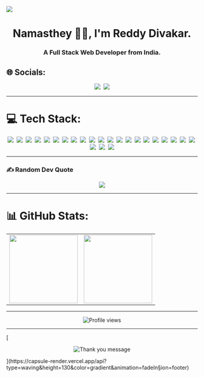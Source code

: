 ![](https://capsule-render.vercel.app/api?type=waving&height=130&width=auto&color=gradient)

<h1 align="center">Namasthey 🙏🏻, I'm Reddy Divakar.</h1>
<h3 align="center">A Full Stack Web Developer from India.</h3>


## 🌐 Socials:
<p align="center">
  <a href="https://linkedin.com/in/reddy-divakar-56ba20259"><img src="https://img.shields.io/badge/LinkedIn-%230077B5.svg?logo=linkedin&logoColor=white" /></a>&nbsp;
  <a href="mailto:reddydivakar4832@gmail.com"><img src="https://img.shields.io/badge/Email-D14836?logo=gmail&logoColor=white" /></a>
</p>

---

# 💻 Tech Stack:
<p align="center">
  <img src="https://img.shields.io/badge/html5-%23E34F26.svg?style=for-the-badge&logo=html5&logoColor=white"/>&nbsp;
  <img src="https://img.shields.io/badge/java-%23ED8B00.svg?style=for-the-badge&logo=openjdk&logoColor=white"/>&nbsp;
  <img src="https://img.shields.io/badge/javascript-%23323330.svg?style=for-the-badge&logo=javascript&logoColor=%23F7DF1E"/>&nbsp;
  <img src="https://img.shields.io/badge/css3-%231572B6.svg?style=for-the-badge&logo=css3&logoColor=white"/>&nbsp;
  <img src="https://img.shields.io/badge/c-%2300599C.svg?style=for-the-badge&logo=c&logoColor=white"/>&nbsp;
  <img src="https://img.shields.io/badge/c++-%2300599C.svg?style=for-the-badge&logo=c%2B%2B&logoColor=white"/>&nbsp;
  <img src="https://img.shields.io/badge/tailwindcss-%2338B2AC.svg?style=for-the-badge&logo=tailwind-css&logoColor=white"/>&nbsp;
  <img src="https://img.shields.io/badge/python-3670A0?style=for-the-badge&logo=python&logoColor=ffdd54"/>&nbsp;
  <img src="https://img.shields.io/badge/angular-%23DD0031.svg?style=for-the-badge&logo=angular&logoColor=white"/>&nbsp;
  <img src="https://img.shields.io/badge/ejs-%23B4CA65.svg?style=for-the-badge&logo=ejs&logoColor=black"/>&nbsp;
  <img src="https://img.shields.io/badge/node.js-6DA55F?style=for-the-badge&logo=node.js&logoColor=white"/>&nbsp;
  <img src="https://img.shields.io/badge/NODEMON-%23323330.svg?style=for-the-badge&logo=nodemon&logoColor=%BBDEAD"/>&nbsp;
  <img src="https://img.shields.io/badge/NPM-%23CB3837.svg?style=for-the-badge&logo=npm&logoColor=white"/>&nbsp;
  <img src="https://img.shields.io/badge/react-%2320232a.svg?style=for-the-badge&logo=react&logoColor=%2361DAFB"/>&nbsp;
  <img src="https://img.shields.io/badge/MongoDB-%234ea94b.svg?style=for-the-badge&logo=mongodb&logoColor=white"/>&nbsp;
  <img src="https://img.shields.io/badge/mysql-4479A1.svg?style=for-the-badge&logo=mysql&logoColor=white"/>&nbsp;
  <img src="https://img.shields.io/badge/postgres-%23316192.svg?style=for-the-badge&logo=postgresql&logoColor=white"/>&nbsp;
  <img src="https://img.shields.io/badge/pandas-%23150458.svg?style=for-the-badge&logo=pandas&logoColor=white"/>&nbsp;
  <img src="https://img.shields.io/badge/numpy-%23013243.svg?style=for-the-badge&logo=numpy&logoColor=white"/>&nbsp;
  <img src="https://img.shields.io/badge/plotly-%233F4F75.svg?style=for-the-badge&logo=plotly&logoColor=white"/>&nbsp;
  <img src="https://img.shields.io/badge/git-%23F05033.svg?style=for-the-badge&logo=git&logoColor=white"/>&nbsp;
  <img src="https://img.shields.io/badge/github-%23121011.svg?style=for-the-badge&logo=github&logoColor=white"/>&nbsp;
  <img src="https://img.shields.io/badge/cisco-%23049fd9.svg?style=for-the-badge&logo=cisco&logoColor=black"/>&nbsp;
  <img src="https://img.shields.io/badge/postman-FF6C37?style=for-the-badge&logo=postman&logoColor=white"/>
</p>

---

### ✍️ Random Dev Quote
<p align="center">
  <img src="https://quotes-github-readme.vercel.app/api?type=horizontal&theme=radical" />
</p>

---

# 📊 GitHub Stats:
<table align="center">
  <tr>
    <td align="center">
      <img src="https://github-readme-stats.vercel.app/api?username=Divakar0704&theme=radical&hide_border=false&include_all_commits=true&count_private=true&hide_title=true" height="180px"/>
    </td>
    <td align="center">
      <img src="https://github-readme-stats.vercel.app/api/top-langs/?username=Divakar0704&theme=radical&hide_border=false&layout=compact&hide_title=true" height="180px"/>
    </td>
  </tr>
</table>

---

<p align="center">
  <img src="https://komarev.com/ghpvc/?username=divakar0704&label=Profile%20views&color=DC5EFF&style=flat" alt="Profile views" />
</p>

---

[<p align="center">
  <img src="https://readme-typing-svg.demolab.com?font=Fira+Code&size=22&duration=3000&pause=1000&color=DC5EFF&center=true&vCenter=true&width=435&lines=Thank+you+for+visiting!+Have+a+great+day!+🚀" alt="Thank you message" />
</p>](https://capsule-render.vercel.app/api?type=waving&height=130&color=gradient&animation=fadeIn&section=footer)
